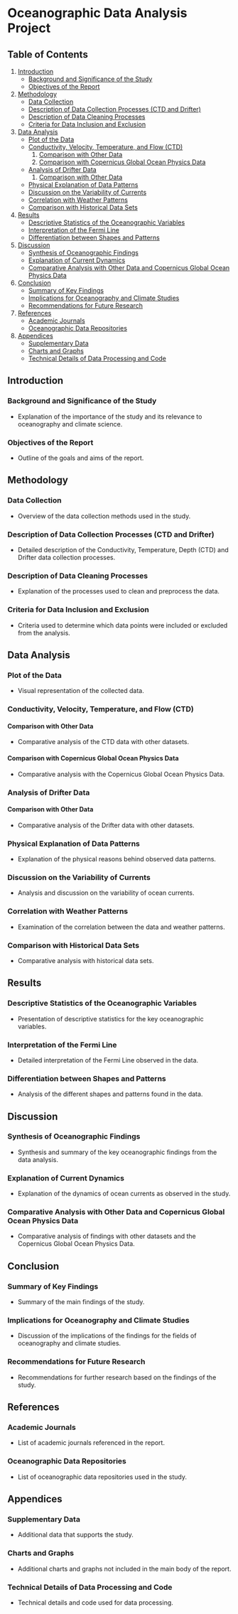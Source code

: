 # Oceanographic Data Analysis Project

## Table of Contents

1. [Introduction](#introduction)
    - [Background and Significance of the Study](#background-and-significance-of-the-study)
    - [Objectives of the Report](#objectives-of-the-report)
2. [Methodology](#methodology)
    - [Data Collection](#data-collection)
    - [Description of Data Collection Processes (CTD and Drifter)](#description-of-data-collection-processes-ctd-and-drifter)
    - [Description of Data Cleaning Processes](#description-of-data-cleaning-processes)
    - [Criteria for Data Inclusion and Exclusion](#criteria-for-data-inclusion-and-exclusion)
3. [Data Analysis](#data-analysis)
    - [Plot of the Data](#plot-of-the-data)
    - [Conductivity, Velocity, Temperature, and Flow (CTD)](#conductivity-velocity-temperature-and-flow-ctd)
        1. [Comparison with Other Data](#comparison-with-other-data)
        2. [Comparison with Copernicus Global Ocean Physics Data](#comparison-with-copernicus-global-ocean-physics-data)
    - [Analysis of Drifter Data](#analysis-of-drifter-data)
        1. [Comparison with Other Data](#comparison-with-other-data-1)
    - [Physical Explanation of Data Patterns](#physical-explanation-of-data-patterns)
    - [Discussion on the Variability of Currents](#discussion-on-the-variability-of-currents)
    - [Correlation with Weather Patterns](#correlation-with-weather-patterns)
    - [Comparison with Historical Data Sets](#comparison-with-historical-data-sets)
4. [Results](#results)
    - [Descriptive Statistics of the Oceanographic Variables](#descriptive-statistics-of-the-oceanographic-variables)
    - [Interpretation of the Fermi Line](#interpretation-of-the-fermi-line)
    - [Differentiation between Shapes and Patterns](#differentiation-between-shapes-and-patterns)
5. [Discussion](#discussion)
    - [Synthesis of Oceanographic Findings](#synthesis-of-oceanographic-findings)
    - [Explanation of Current Dynamics](#explanation-of-current-dynamics)
    - [Comparative Analysis with Other Data and Copernicus Global Ocean Physics Data](#comparative-analysis-with-other-data-and-copernicus-global-ocean-physics-data)
6. [Conclusion](#conclusion)
    - [Summary of Key Findings](#summary-of-key-findings)
    - [Implications for Oceanography and Climate Studies](#implications-for-oceanography-and-climate-studies)
    - [Recommendations for Future Research](#recommendations-for-future-research)
7. [References](#references)
    - [Academic Journals](#academic-journals)
    - [Oceanographic Data Repositories](#oceanographic-data-repositories)
8. [Appendices](#appendices)
    - [Supplementary Data](#supplementary-data)
    - [Charts and Graphs](#charts-and-graphs)
    - [Technical Details of Data Processing and Code](#technical-details-of-data-processing-and-code)

## Introduction

### Background and Significance of the Study
- Explanation of the importance of the study and its relevance to oceanography and climate science.

### Objectives of the Report
- Outline of the goals and aims of the report.

## Methodology

### Data Collection
- Overview of the data collection methods used in the study.

### Description of Data Collection Processes (CTD and Drifter)
- Detailed description of the Conductivity, Temperature, Depth (CTD) and Drifter data collection processes.

### Description of Data Cleaning Processes
- Explanation of the processes used to clean and preprocess the data.

### Criteria for Data Inclusion and Exclusion
- Criteria used to determine which data points were included or excluded from the analysis.

## Data Analysis

### Plot of the Data
- Visual representation of the collected data.

### Conductivity, Velocity, Temperature, and Flow (CTD)
#### Comparison with Other Data
- Comparative analysis of the CTD data with other datasets.
#### Comparison with Copernicus Global Ocean Physics Data
- Comparative analysis with the Copernicus Global Ocean Physics Data.

### Analysis of Drifter Data
#### Comparison with Other Data
- Comparative analysis of the Drifter data with other datasets.

### Physical Explanation of Data Patterns
- Explanation of the physical reasons behind observed data patterns.

### Discussion on the Variability of Currents
- Analysis and discussion on the variability of ocean currents.

### Correlation with Weather Patterns
- Examination of the correlation between the data and weather patterns.

### Comparison with Historical Data Sets
- Comparative analysis with historical data sets.

## Results

### Descriptive Statistics of the Oceanographic Variables
- Presentation of descriptive statistics for the key oceanographic variables.

### Interpretation of the Fermi Line
- Detailed interpretation of the Fermi Line observed in the data.

### Differentiation between Shapes and Patterns
- Analysis of the different shapes and patterns found in the data.

## Discussion

### Synthesis of Oceanographic Findings
- Synthesis and summary of the key oceanographic findings from the data analysis.

### Explanation of Current Dynamics
- Explanation of the dynamics of ocean currents as observed in the study.

### Comparative Analysis with Other Data and Copernicus Global Ocean Physics Data
- Comparative analysis of findings with other datasets and the Copernicus Global Ocean Physics Data.

## Conclusion

### Summary of Key Findings
- Summary of the main findings of the study.

### Implications for Oceanography and Climate Studies
- Discussion of the implications of the findings for the fields of oceanography and climate studies.

### Recommendations for Future Research
- Recommendations for further research based on the findings of the study.

## References

### Academic Journals
- List of academic journals referenced in the report.

### Oceanographic Data Repositories
- List of oceanographic data repositories used in the study.

## Appendices

### Supplementary Data
- Additional data that supports the study.

### Charts and Graphs
- Additional charts and graphs not included in the main body of the report.

### Technical Details of Data Processing and Code
- Technical details and code used for data processing.
